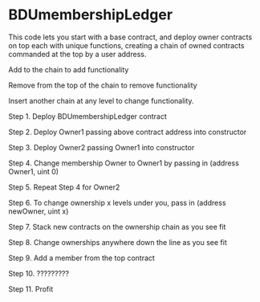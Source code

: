 # BDUmembershipLedger

This code lets you start with a base contract, and deploy owner contracts on top each with unique functions, creating a chain of owned contracts commanded at the top by a user address. 

Add to the chain to add functionality

Remove from the top of the chain to remove functionality

Insert another chain at any level to change functionality. 

Step 1. Deploy BDUmembershipLedger contract

Step 2. Deploy Owner1 passing above contract address into constructor

Step 3. Deploy Owner2 passing Owner1 into constructor

Step 4. Change membership Owner to Owner1 by passing in (address Owner1, uint 0)

Step 5. Repeat Step 4 for Owner2

Step 6. To change ownership x levels under you, pass in (address newOwner, uint x) 

Step 7. Stack new contracts on the ownership chain as you see fit 

Step 8. Change ownerships anywhere down the line as you see fit

Step 9. Add a member from the top contract

Step 10. ?????????  

Step 11. Profit
